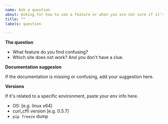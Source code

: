 ```yaml
---
name: Ask a question
about: Asking for how to use a feature or when you are not sure if it's a bug
title: ""
labels: question

---
```


**The question**

- What feature do you find confusing?
- Which site does not work? And you don't have a clue.

**Documentation suggesion**

If the documentation is missing or confusing, add your suggestion here.

**Versions**

If it's related to a specific environment, paste your env info here.

 - OS: [e.g. linux x64]
 - curl_cffi version [e.g. 0.5.7]
 - `pip freeze` dump
